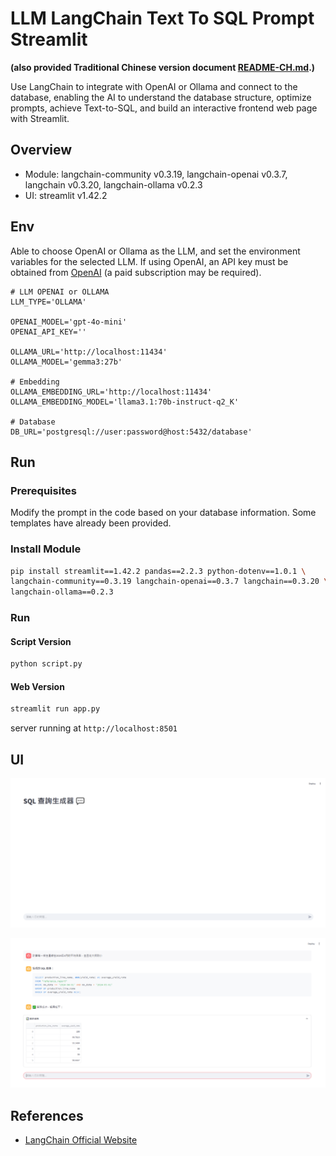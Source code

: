 # LLM LangChain Text To SQL Prompt Streamlit

**(also provided Traditional Chinese version document [README-CH.md](README-CH.md).)**


Use LangChain to integrate with OpenAI or Ollama and connect to the database, enabling the AI to understand the database structure, optimize prompts, achieve Text-to-SQL, and build an interactive frontend web page with Streamlit.

## Overview
- Module: langchain-community v0.3.19, langchain-openai v0.3.7, langchain v0.3.20, langchain-ollama v0.2.3
- UI: streamlit v1.42.2

## Env

Able to choose OpenAI or Ollama as the LLM, and set the environment variables for the selected LLM. If using OpenAI, an API key must be obtained from [OpenAI](https://platform.openai.com/) (a paid subscription may be required).

```
# LLM OPENAI or OLLAMA
LLM_TYPE='OLLAMA'

OPENAI_MODEL='gpt-4o-mini'
OPENAI_API_KEY=''

OLLAMA_URL='http://localhost:11434'
OLLAMA_MODEL='gemma3:27b'

# Embedding
OLLAMA_EMBEDDING_URL='http://localhost:11434'
OLLAMA_EMBEDDING_MODEL='llama3.1:70b-instruct-q2_K'

# Database
DB_URL='postgresql://user:password@host:5432/database'
```

## Run

### Prerequisites

Modify the prompt in the code based on your database information. Some templates have already been provided.  

### Install Module

```bash
pip install streamlit==1.42.2 pandas==2.2.3 python-dotenv==1.0.1 \
langchain-community==0.3.19 langchain-openai==0.3.7 langchain==0.3.20 \
langchain-ollama==0.2.3
```


### Run

#### Script Version
```bash
python script.py
```

#### Web Version
```bash
streamlit run app.py
```

server running at `http://localhost:8501`


## UI

![UI Home](./images/ui-home.png)

![UI Result](./images/ui-result.png)

## References

- [LangChain Official Website](https://python.langchain.com/)